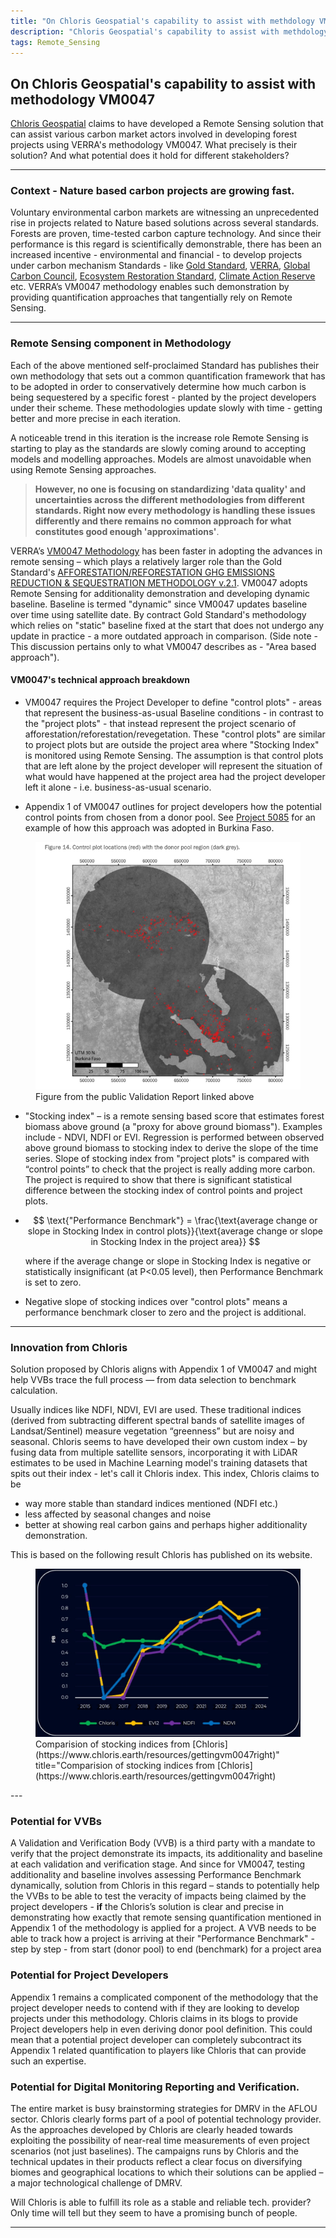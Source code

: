```yaml
---
title: "On Chloris Geospatial's capability to assist with methdology VM0047"
description: "Chloris Geospatial's capability to assist with methdology VM0047"
tags: Remote_Sensing 
---
```


## On Chloris Geospatial's capability to assist with methodology VM0047

[Chloris Geospatial](https://www.chloris.earth/about-us) claims to have developed a Remote Sensing solution that can assist various carbon market actors involved in developing forest projects using VERRA's methodology VM0047. What precisely is their solution? And what potential does it hold for different stakeholders?

---

### Context - Nature based carbon projects are growing fast. 

Voluntary environmental carbon markets are witnessing an unprecedented rise in projects related to Nature based solutions across several standards. Forests are proven, time-tested carbon capture technology. And since their performance is this regard is scientifically demonstrable, there has been an increased incentive - environmental and financial - to develop projects under carbon mechanism Standards - like [Gold Standard](https://www.goldstandard.org/), [VERRA](https://verra.org/), [Global Carbon Council](https://globalcarboncouncil.com/), [Ecosystem Restoration Standard](https://www.ers.org/), [Climate Action Reserve](https://climateactionreserve.org/) etc. VERRA’s VM0047 methodology enables such demonstration by providing quantification approaches that tangentially rely on Remote Sensing. 

---

    
### Remote Sensing component in Methodology

Each of the above mentioned self-proclaimed Standard has publishes their own methodology that sets out a common quantification framework that has to be adopted in order to conservatively determine how much carbon is being sequestered by a specific forest - planted by the project developers under their scheme. These methodologies update slowly with time - getting better and more precise in each iteration.

A noticeable trend in this iteration is the increase role Remote Sensing is starting to play as the standards are slowly coming around to accepting models and modelling approaches. Models are almost unavoidable when using Remote Sensing approaches. 

>**However, no one is focusing on standardizing 'data quality' and uncertainties across the different methodologies from different standards. Right now every methodology is handling these issues differently and there remains no common approach for what constitutes good enough 'approximations'**.

VERRA’s [VM0047 Methodology](https://verra.org/methodologies/vm0047-afforestation-reforestation-and-revegetation-v1-1/) has been faster in adopting the advances in remote sensing – which plays a relatively larger role than the Gold Standard's [AFFORESTATION/REFORESTATION GHG EMISSIONS REDUCTION & SEQUESTRATION METHODOLOGY v.2.1](https://globalgoals.goldstandard.org/403-luf-ar-methodology-ghgs-emission-reduction-and-sequestration-methodology/). VM0047 adopts Remote Sensing for additionality demonstration and developing dynamic baseline. Baseline is termed "dynamic" since VM0047 updates baseline over time using satellite date. By contract Gold Standard's methodology which relies on "static" baseline fixed at the start that does not undergo any update in practice - a more outdated approach in comparison. (Side note - This discussion pertains only to what VM0047 describes as - "Area based approach").

#### VM0047's technical approach breakdown

* VM0047 requires the Project Developer to define "control plots" - areas that represent the business-as-usual Baseline conditions - in contrast to the "project plots" - that instead represent the project scenario of afforestation/reforestation/revegetation. These "control plots" are similar to project plots but are outside the project area where "Stocking Index" is monitored using Remote Sensing. The assumption is that control plots that are left alone by the project developer will represent the situation of what would have happened at the project area had the project developer left it alone - i.e. business-as-usual scenario.
  
* Appendix 1 of VM0047 outlines for project developers how the potential control points from chosen from a donor pool. See [Project 5085](https://registry.verra.org/app/projectDetail/VCS/5085) for an example of how this approach was adopted in Burkina Faso.

<figure>
<img src="https://github.com/karbonmanthan/karbonmanthan.github.io/blob/2368d57ba9bf8efbc9570b0ff6313ff8d9edb1f4/assets/control_point.png?raw=true" alt="Figure from the public Validation Report linked above" title="Figure from the public Validation Report linked above">
<figcaption> Figure from the public Validation Report linked above
</figcaption>
</figure>

* "Stocking index" – is a remote sensing based score that estimates forest biomass above ground (a "proxy for above ground biomass"). Examples include - NDVI, NDFI or EVI. Regression is performed between observed above ground biomass to stocking index to derive the slope of the time series. Slope of stocking index from "project plots" is compared with “control points” to check that the project is really adding more carbon.  The project is required to show that there is significant statistical difference between the stocking index of control points and project plots.
  

* $$
  \text{"Performance Benchmark"} = \frac{\text{average change or slope in Stocking Index in control plots}}{\text{average change or slope in Stocking Index in the project area}}
  $$
  
  where if the average change or slope in Stocking Index is negative or statistically insignificant (at P<0.05 level), then Performance Benchmark is set to zero.

* Negative slope of stocking indices over "control plots" means a performance benchmark closer to zero and the project is additional.

---

### Innovation from Chloris

Solution proposed by Chloris aligns with Appendix 1 of VM0047 and might help VVBs trace the full process — from data selection to benchmark calculation.

Usually indices like NDFI, NDVI, EVI are used. These traditional indices (derived from subtracting different spectral bands of satellite images of Landsat/Sentinel) measure vegetation “greenness” but are noisy and seasonal. Chloris seems to have developed their own custom index – by fusing data from multiple satellite sensors, incorporating it with LiDAR estimates to be used in Machine Learning model's training datasets that spits out their index - let's call it Chloris index. This index, Chloris claims to be 
* way more stable than standard indices mentioned (NDFI etc.) 
* less affected by seasonal changes and noise
* better at showing real carbon gains and perhaps higher additionality demonstration.

This is based on the following result Chloris has published on its website.
<figure>
<img src="https://github.com/karbonmanthan/karbonmanthan.github.io/blob/2368d57ba9bf8efbc9570b0ff6313ff8d9edb1f4/assets/Chloris.jpg?raw=true" alt="Comparision of stocking indices from [Chloris](https://www.chloris.earth/resources/gettingvm0047right)" title="Comparision of stocking indices from [Chloris](https://www.chloris.earth/resources/gettingvm0047right)">
<figcaption> Comparision of stocking indices from [Chloris](https://www.chloris.earth/resources/gettingvm0047right)" title="Comparision of stocking indices from [Chloris](https://www.chloris.earth/resources/gettingvm0047right)
</figcaption>
</figure>
---

### Potential for VVBs

A Validation and Verification Body (VVB) is a third party with a mandate to verify that the project demonstrate its impacts, its additionality and baseline at each validation and verification stage. And since for VM0047, testing additionality and baseline involves assessing Performance Benchmark dynamically, solution from Chloris in this regard – stands to potentially help the VVBs to be able to test the veracity of impacts being claimed by the project developers - **if** the Chloris’s solution is clear and precise in demonstrating how exactly that remote sensing quantification mentioned in Appendix 1 of the methodology is applied for a project. A VVB needs to be able to track how a project is arriving at their "Performance Benchmark" - step by step - from start (donor pool) to end (benchmark) for a project area

### Potential for Project Developers

Appendix 1 remains a complicated component of the methodology that the project developer needs to contend with if they are looking to develop projects under this methodology. Chloris claims in its blogs to provide Project developers help in even deriving donor pool definition. This could mean that a potential project developer can completely subcontract its Appendix 1 related quantification to players like Chloris that can provide such an expertise.
        
         
### Potential for Digital Monitoring Reporting and Verification.
    
The entire market is busy brainstorming strategies for DMRV in the AFLOU sector. Chloris clearly forms part of a pool of potential technology provider. As the approaches developed by Chloris are clearly headed towards exploiting the possibility of near-real time measurements of even project scenarios (not just baselines). The campaigns runs by Chloris and the technical updates in their products reflect a clear focus on diversifying biomes and geographical locations to which their solutions can be applied – a major technological challenge of DMRV.


Will Chloris is able to fulfill its role as a stable and reliable tech. provider? Only time will tell but they seem to have a promising bunch of people.

---
